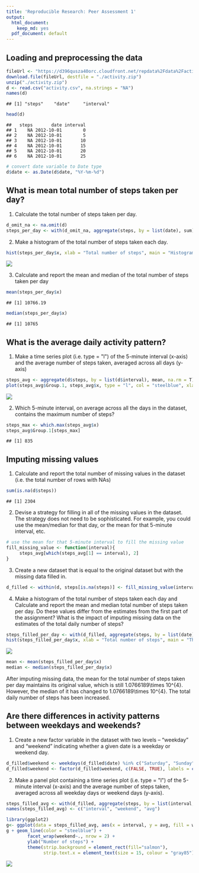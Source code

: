```yaml
---
title: 'Reproducible Research: Peer Assessment 1'
output:
  html_document:
    keep_md: yes
  pdf_document: default
---
```




## Loading and preprocessing the data

```r
fileUrl <- "https://d396qusza40orc.cloudfront.net/repdata%2Fdata%2Factivity.zip"
download.file(fileUrl, destfile = "./activity.zip")
unzip("./activity.zip")
d <- read.csv("activity.csv", na.strings = "NA")
names(d)
```

```
## [1] "steps"    "date"     "interval"
```

```r
head(d)
```

```
##   steps       date interval
## 1    NA 2012-10-01        0
## 2    NA 2012-10-01        5
## 3    NA 2012-10-01       10
## 4    NA 2012-10-01       15
## 5    NA 2012-10-01       20
## 6    NA 2012-10-01       25
```

```r
# convert date variable to Date type
d$date <- as.Date(d$date, "%Y-%m-%d")
```


## What is mean total number of steps taken per day?
1. Calculate the total number of steps taken per day.

```r
d_omit_na <- na.omit(d)
steps_per_day <- with(d_omit_na, aggregate(steps, by = list(date), sum))
```

2. Make a histogram of the total number of steps taken each day.

```r
hist(steps_per_day$x, xlab = "Total number of steps", main = "Histogram of the total number of steps taken each day")
```

![](figures/unnamed-chunk-3-1.png)<!-- -->

3. Calculate and report the mean and median of the total number of steps taken per day

```r
mean(steps_per_day$x)
```

```
## [1] 10766.19
```

```r
median(steps_per_day$x)
```

```
## [1] 10765
```


## What is the average daily activity pattern?
1. Make a time series plot (i.e. type = "l") of the 5-minute interval (x-axis) and the average number of steps taken, averaged across all days (y-axis)

```r
steps_avg <- aggregate(d$steps, by = list(d$interval), mean, na.rm = T)
plot(steps_avg$Group.1, steps_avg$x, type = "l", col = "steelblue", xlab = "5-minute interval", ylab = "Average number of steps")
```

![](figures/unnamed-chunk-5-1.png)<!-- -->

2. Which 5-minute interval, on average across all the days in the dataset, contains the maximum number of steps?

```r
steps_max <- which.max(steps_avg$x)
steps_avg$Group.1[steps_max]
```

```
## [1] 835
```


## Imputing missing values
1. Calculate and report the total number of missing values in the dataset (i.e. the total number of rows with NAs)

```r
sum(is.na(d$steps))
```

```
## [1] 2304
```

2. Devise a strategy for filling in all of the missing values in the dataset. The strategy does not need to be sophisticated. For example, you could use the mean/median for that day, or the mean for that 5-minute interval, etc.

```r
# use the mean for that 5-minute interval to fill the missing value
fill_missing_value <- function(interval){
     steps_avg[which(steps_avg[1] == interval), 2]
}
```


3. Create a new dataset that is equal to the original dataset but with the missing data filled in.

```r
d_filled <- within(d, steps[is.na(steps)] <- fill_missing_value(interval))
```

4. Make a histogram of the total number of steps taken each day and Calculate and report the mean and median total number of steps taken per day. Do these values differ from the estimates from the first part of the assignment? What is the impact of imputing missing data on the estimates of the total daily number of steps?

```r
steps_filled_per_day <- with(d_filled, aggregate(steps, by = list(date), sum))
hist(steps_filled_per_day$x, xlab = "Total number of steps", main = "The total number of steps taken each day after imputing missing data")
```

![](figures/unnamed-chunk-10-1.png)<!-- -->

```r
mean <- mean(steps_filled_per_day$x)
median <- median(steps_filled_per_day$x)
```

After imputing missing data, the mean for the total number of steps taken per day maintains its original value, which is still 1.0766189\times 10^{4}. However, the median of it has changed to 1.0766189\times 10^{4}. The total daily number of steps has been increased.


## Are there differences in activity patterns between weekdays and weekends?
1. Create a new factor variable in the dataset with two levels – “weekday” and “weekend” indicating whether a given date is a weekday or weekend day.

```r
d_filled$weekend <- weekdays(d_filled$date) %in% c("Saturday", "Sunday")
d_filled$weekend <- factor(d_filled$weekend, c(FALSE, TRUE), labels = c("weekday", "weekend"))
```

2. Make a panel plot containing a time series plot (i.e. type = "l") of the 5-minute interval (x-axis) and the average number of steps taken, averaged across all weekday days or weekend days (y-axis).

```r
steps_filled_avg <- with(d_filled, aggregate(steps, by = list(interval, weekend), mean))
names(steps_filled_avg) <- c("interval", "weekend", "avg")

library(ggplot2)
g<- ggplot(data = steps_filled_avg, aes(x = interval, y = avg, fill = weekend))
g + geom_line(color = "steelblue") + 
        facet_wrap(weekend~., nrow = 2) + 
        ylab("Number of steps") +
        theme(strip.background = element_rect(fill="salmon"),
              strip.text.x = element_text(size = 15, colour = "gray85"))
```

![](figures/unnamed-chunk-12-1.png)<!-- -->






